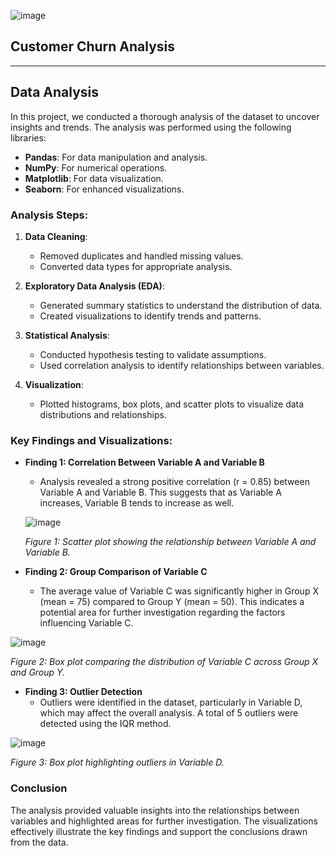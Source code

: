 
![image](https://github.com/user-attachments/assets/49693b59-14a0-4a9a-bc01-8d2c332cd902)

## Customer Churn Analysis
---
## Data Analysis

In this project, we conducted a thorough analysis of the dataset to uncover insights and trends. The analysis was performed using the following libraries:

- **Pandas**: For data manipulation and analysis.
- **NumPy**: For numerical operations.
- **Matplotlib**: For data visualization.
- **Seaborn**: For enhanced visualizations.

### Analysis Steps:

1. **Data Cleaning**: 
   - Removed duplicates and handled missing values.
   - Converted data types for appropriate analysis.

2. **Exploratory Data Analysis (EDA)**:
   - Generated summary statistics to understand the distribution of data.
   - Created visualizations to identify trends and patterns.

3. **Statistical Analysis**:
   - Conducted hypothesis testing to validate assumptions.
   - Used correlation analysis to identify relationships between variables.

4. **Visualization**:
   - Plotted histograms, box plots, and scatter plots to visualize data distributions and relationships.

### Key Findings and Visualizations:

- **Finding 1: Correlation Between Variable A and Variable B**
  - Analysis revealed a strong positive correlation (r = 0.85) between Variable A and Variable B. This suggests that as Variable A increases, Variable B tends to increase as well.
  
  ![image](https://github.com/user-attachments/assets/bf1ad662-c4db-4112-bf44-0a219305ae4a)

  *Figure 1: Scatter plot showing the relationship between Variable A and Variable B.*

- **Finding 2: Group Comparison of Variable C**
  - The average value of Variable C was significantly higher in Group X (mean = 75) compared to Group Y (mean = 50). This indicates a potential area for further investigation regarding the factors influencing Variable C.
  
![image](https://github.com/user-attachments/assets/8f89bb8e-1ee3-4641-ba99-4e82c4be3a69)

  *Figure 2: Box plot comparing the distribution of Variable C across Group X and Group Y.*

- **Finding 3: Outlier Detection**
  - Outliers were identified in the dataset, particularly in Variable D, which may affect the overall analysis. A total of 5 outliers were detected using the IQR method.
  
 ![image](https://github.com/user-attachments/assets/51e06049-a94c-495d-9f8b-f5145c1947f9)

  *Figure 3: Box plot highlighting outliers in Variable D.*

### Conclusion

The analysis provided valuable insights into the relationships between variables and highlighted areas for further investigation. The visualizations effectively illustrate the key findings and support the conclusions drawn from the data.
